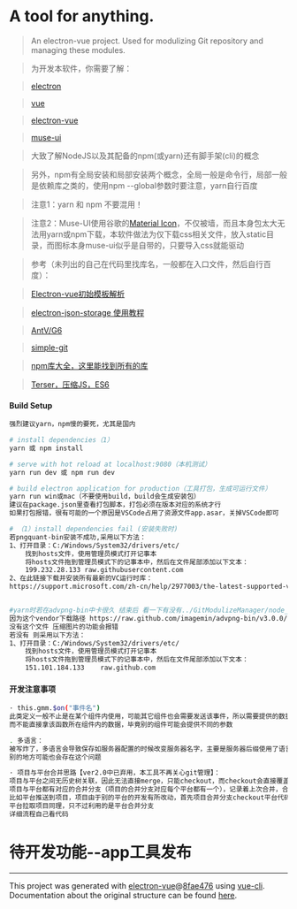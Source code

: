 ﻿# A tool for anything.

> An electron-vue project. Used for modulizing Git repository and managing these modules.

> 为开发本软件，你需要了解：

> [electron](https://electronjs.org/)

> [vue](https://cn.vuejs.org/)

> [electron-vue](https://simulatedgreg.gitbooks.io/electron-vue/content/cn/)

> [muse-ui](https://muse-ui.org/#/zh-CN)

> 大致了解NodeJS以及其配备的npm(或yarn)还有脚手架(cli)的概念

> 另外，npm有全局安装和局部安装两个概念，全局一般是命令行，局部一般是依赖库之类的，使用npm --global参数时要注意，yarn自行百度

> 注意1：yarn 和 npm 不要混用！

> 注意2：Muse-UI使用谷歌的[Material Icon](https://material.io/tools/icons/?style=baseline)，不仅被墙，而且本身包太大无法用yarn或npm下载，本软件做法为仅下载css相关文件，放入static目录，而图标本身muse-ui似乎是自带的，只要导入css就能驱动

> 参考（未列出的自己在代码里找库名，一般都在入口文件，然后自行百度）：

> [Electron-vue初始模板解析](https://blog.csdn.net/yi_master/article/details/84783502)

> [electron-json-storage 使用教程](https://github.com/electron-userland/electron-json-storage)

> [AntV/G6](https://antv.alipay.com/zh-cn/g6/2.x/index.html)

> [simple-git](https://www.npmjs.com/package/simple-git)

> [npm库大全，这里能找到所有的库](https://www.npmjs.com/)

> [Terser，压缩JS，ES6](https://www.npmjs.com/package/terser)


#### Build Setup

``` bash
强烈建议yarn，npm慢的要死，尤其是国内

# install dependencies（1）
yarn 或 npm install

# serve with hot reload at localhost:9080（本机测试）
yarn run dev 或 npm run dev

# build electron application for production（工具打包，生成可运行文件）
yarn run win或mac（不要使用build，build会生成安装包） 
建议在package.json里查看打包脚本，打包必须在版本对应的系统才行
如果打包报错，很有可能的一个原因是VSCode占用了资源文件app.asar，关掉VSCode即可

# （1）install dependencies fail (安装失败时)
若pngquant-bin安装不成功,采用以下方法：
1、打开目录：C:/Windows/System32/drivers/etc/
    找到hosts文件，使用管理员模式打开记事本
    将hosts文件拖到管理员模式下的记事本中，然后在文件尾部添加以下文本：
    199.232.28.133 raw.githubusercontent.com
2、在此链接下载并安装所有最新的VC运行时库：
https://support.microsoft.com/zh-cn/help/2977003/the-latest-supported-visual-c-downloads


#yarn时若在advpng-bin中卡很久 结束后 看一下有没有../GitModulizeManager/node_modules/advpng-bin/vendor/advpng.exe这个文件
因为这个vendor下载路径 https://raw.github.com/imagemin/advpng-bin/v3.0.0/vendor/win32/advpng.exe 由于国内DNS污染可能打不开
没有这个文件 压缩图片的功能会报错
若没有 则采用以下方法：
1、打开目录：C:/Windows/System32/drivers/etc/
    找到hosts文件，使用管理员模式打开记事本
    将hosts文件拖到管理员模式下的记事本中，然后在文件尾部添加以下文本：
    151.101.184.133    raw.github.com
```

#### 开发注意事项

``` bash
· this.gmm.$on("事件名")
此类定义一般不止是在某个组件内使用，可能其它组件也会需要发送该事件，所以需要提供的数据必须以参数的方式，
而不能直接拿该函数所在组件内的数据，毕竟别的组件可能会提供不同的参数

. 多语言：
被写炸了，多语言会导致保存如服务器配置的时候改变服务器名字，主要是服务器后缀使用了语言文本，改变文本相当于改变了后缀，这点写的时候没考虑到
别的地方可能也会存在这个问题

· 项目与平台合并思路【ver2.0中已弃用，本工具不再关心git管理】：
项目与平台之间无历史树关联，因此无法直接merge，只能checkout，而checkout会直接覆盖文件，为防止这点，需要以下操作
项目与平台都有对应的合并分支（项目的合并分支对应每个平台都有一个），记录着上次合并，合并时checkout到该分支，然后再merge到对应主干，合并分支只有项目级拉取或推送的时候才更新至对应主干
比如平台推送到项目，项目由于别的平台的开发有所改动，首先项目合并分支checkout平台代码，然后merge到master，解决冲突，这样就不会把别的平台的改动覆盖掉了
平台拉取项目同理，只不过利用的是平台合并分支
详细流程自己看代码

```
# 待开发功能--app工具发布
<!-- const { execSync } = require('child_process'); -->
<!-- execSync("PowerShell layadcc .", {cwd: 'C:/project/BjGame_JS/bin'}); -->

---

This project was generated with [electron-vue](https://github.com/SimulatedGREG/electron-vue)@[8fae476](https://github.com/SimulatedGREG/electron-vue/tree/8fae4763e9d225d3691b627e83b9e09b56f6c935) using [vue-cli](https://github.com/vuejs/vue-cli). Documentation about the original structure can be found [here](https://simulatedgreg.gitbooks.io/electron-vue/content/index.html).
